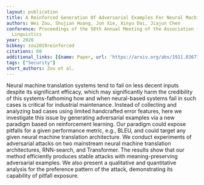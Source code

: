 ```yaml
---
layout: publication
title: A Reinforced Generation Of Adversarial Examples For Neural Machine Translation
authors: Wei Zou, Shujian Huang, Jun Xie, Xinyu Dai, Jiajun Chen
conference: Proceedings of the 58th Annual Meeting of the Association for Computational
  Linguistics
year: 2020
bibkey: zou2019reinforced
citations: 60
additional_links: [{name: Paper, url: 'https://arxiv.org/abs/1911.03677'}]
tags: ["Security"]
short_authors: Zou et al.
---
```

Neural machine translation systems tend to fail on less decent inputs despite
its significant efficacy, which may significantly harm the credibility of this
systems-fathoming how and when neural-based systems fail in such cases is
critical for industrial maintenance. Instead of collecting and analyzing bad
cases using limited handcrafted error features, here we investigate this issue
by generating adversarial examples via a new paradigm based on reinforcement
learning. Our paradigm could expose pitfalls for a given performance metric,
e.g., BLEU, and could target any given neural machine translation architecture.
We conduct experiments of adversarial attacks on two mainstream neural machine
translation architectures, RNN-search, and Transformer. The results show that
our method efficiently produces stable attacks with meaning-preserving
adversarial examples. We also present a qualitative and quantitative analysis
for the preference pattern of the attack, demonstrating its capability of
pitfall exposure.